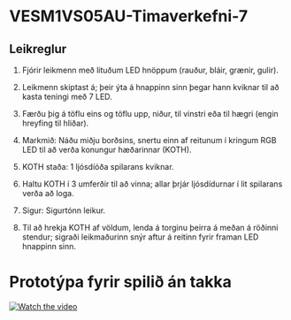 # VESM1VS05AU-Timaverkefni-7

<h2>Leikreglur</h2>

1. Fjórir leikmenn með lituðum LED hnöppum (rauður, bláir, grænir, gulir).

2. Leikmenn skiptast á; þeir ýta á hnappinn sinn þegar hann kviknar til að kasta teningi með 7 LED.

3. Færðu þig á töflu eins og töflu upp, niður, til vinstri eða til hægri (engin hreyfing til hliðar).

4. Markmið: Náðu miðju borðsins, snertu einn af reitunum í kringum RGB LED til að verða konungur hæðarinnar (KOTH).

5. KOTH staða: 1 ljósdíóða spilarans kviknar.

6. Haltu KOTH í 3 umferðir til að vinna; allar þrjár ljósdídurnar í lit spilarans verða að loga.

7. Sigur: Sigurtónn leikur.

8. Til að hrekja KOTH af völdum, lenda á torginu þeirra á meðan á röðinni stendur; sigraði leikmaðurinn snýr aftur á reitinn fyrir framan LED hnappinn sinn.


# Prototýpa fyrir spilið án takka

[![Watch the video](https://img.youtube.com/vi/a0qwgq5xRXo/hqdefault.jpg)](https://www.youtube.com/embed/a0qwgq5xRXo)
